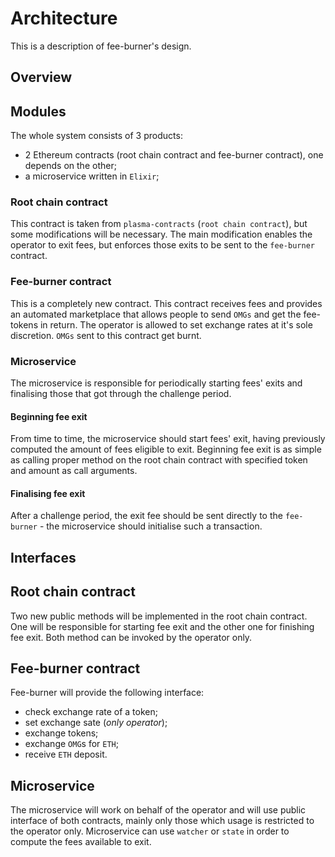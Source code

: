 # Architecture

This is a description of fee-burner's design.

## Overview

## Modules
The whole system consists of 3 products:
- 2 Ethereum contracts (root chain contract and fee-burner contract), one depends on the other;
- a microservice written in `Elixir`;

### Root chain contract 
This contract is taken from `plasma-contracts` (`root chain contract`), but some modifications will be necessary.
The main modification enables the operator to exit fees, but enforces those exits to be sent to the `fee-burner` contract.

### Fee-burner contract
This is a completely new contract. This contract receives fees and provides an automated marketplace that allows people to send `OMGs` and get the fee-tokens in return. The operator is allowed to set exchange rates at it's sole discretion. `OMGs` sent to this contract get burnt.

### Microservice
The microservice is responsible for periodically starting fees' exits and finalising those that got through the challenge period. 

#### Beginning fee exit

From time to time, the microservice should start fees' exit, having previously computed the amount of fees eligible to exit. 
Beginning fee exit is as simple as calling proper method on the root chain contract with specified token and amount as call arguments.

#### Finalising fee exit

After a challenge period, the exit fee should be sent directly to the `fee-burner` - the microservice should initialise such a transaction. 

## Interfaces

## Root chain contract
Two new public methods will be implemented in the root chain contract. One will be responsible for starting fee exit and the other one for finishing fee exit. Both method can be invoked by the operator only.

## Fee-burner contract
Fee-burner will provide the following interface:
- check exchange rate of a token;
- set exchange sate (*only operator*);
- exchange tokens;
- exchange `OMG`s for `ETH`;
- receive `ETH` deposit.

## Microservice

The microservice will work on behalf of the operator and will use public interface of both contracts, mainly only those which usage is restricted to the operator only.
Microservice can use `watcher` or `state` in order to compute the fees available to exit.



